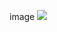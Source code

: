 image
<img src="https://1drv.ms/i/c/1cd446fb68795e5d/ESrsnfG0d51NovDrnqy6h3UBiyvlnuH4-2rUJNc1O3mKXQ?e=vyelK2 h-100 w-100"/>
